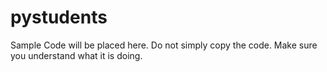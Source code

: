 # pystudents
Sample Code will be placed here.
Do not simply copy the code. Make sure you understand what it is doing.
